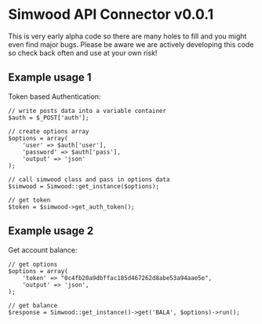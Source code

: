 Simwood API Connector v0.0.1
============================

This is very early alpha code so there are many holes to fill and you might even find major bugs.
Please be aware we are actively developing this code so check back often and use at your own risk!

Example usage 1
---------------
Token based Authentication:

	// write posts data into a variable container
	$auth = $_POST['auth'];
	
	// create options array
	$options = array(
		'user' => $auth['user'], 
		'password' => $auth['pass'], 
		'output' => 'json'
	);
	
	// call simwood class and pass in options data
	$simwood = Simwood::get_instance($options);

	// get token
	$token = $simwood->get_auth_token();


Example usage 2
---------------
Get account balance:

	// get options
	$options = array(
		'token' => "0c4fb20a9dbffac185d467262d8abe53a94aae5e",
		'output' => 'json',
	);
	
	// get balance
	$response = Simwood::get_instance()->get('BALA', $options)->run();